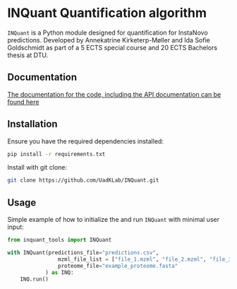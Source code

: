 # INQuant Quantification algorithm

`INQuant` is a Python module designed for quantification for InstaNovo predictions. 
Developed by Annekatrine Kirketerp-Møller and Ida Sofie Goldschmidt as part of a 5 ECTS special course and 20 ECTS Bachelors thesis at DTU.

## Documentation
[The documentation for the code, including the API documentation can be found here](https://uadklab.github.io/INQuant/)

## Installation

Ensure you have the required dependencies installed:

```bash
pip install -r requirements.txt
```

Install with git clone:

```bash
git clone https://github.com/UadKLab/INQuant.git
```

## Usage

Simple example of how to initialize the and run `INQuant` with minimal user input:

```python
from inquant_tools import INQuant  

with INQuant(predictions_file="predictions.csv",
                mzml_file_list = ["file_1.mzml", "file_2.mzml", "file_3.mzml"],
                proteome_file="example_proteome.fasta"
            ) as INQ:          
    INQ.run()
```
